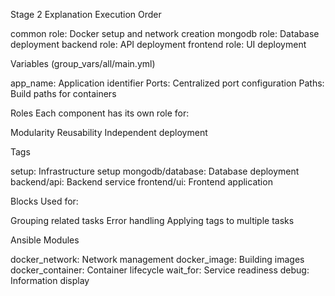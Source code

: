 Stage 2 Explanation
Execution Order

common role: Docker setup and network creation
mongodb role: Database deployment
backend role: API deployment
frontend role: UI deployment

Variables (group_vars/all/main.yml)

app_name: Application identifier
Ports: Centralized port configuration
Paths: Build paths for containers

Roles
Each component has its own role for:

Modularity
Reusability
Independent deployment

Tags

setup: Infrastructure setup
mongodb/database: Database deployment
backend/api: Backend service
frontend/ui: Frontend application

Blocks
Used for:

Grouping related tasks
Error handling
Applying tags to multiple tasks

Ansible Modules

docker_network: Network management
docker_image: Building images
docker_container: Container lifecycle
wait_for: Service readiness
debug: Information display
